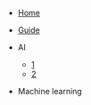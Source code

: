 <!-- docs/_navbar.md -->

* [Home](/)
* [Guide](guide.md)

* AI
    * [1](AI/1/)
    * [2](AI/2/)

* Machine learning